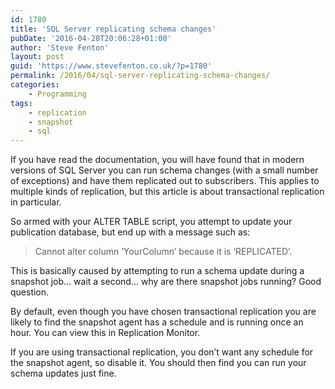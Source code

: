 ```yaml
---
id: 1780
title: 'SQL Server replicating schema changes'
pubDate: '2016-04-28T20:06:28+01:00'
author: 'Steve Fenton'
layout: post
guid: 'https://www.stevefenton.co.uk/?p=1780'
permalink: /2016/04/sql-server-replicating-schema-changes/
categories:
    - Programming
tags:
    - replication
    - snapshot
    - sql
---
```


If you have read the documentation, you will have found that in modern versions of SQL Server you can run schema changes (with a small number of exceptions) and have them replicated out to subscribers. This applies to multiple kinds of replication, but this article is about transactional replication in particular.

So armed with your ALTER TABLE script, you attempt to update your publication database, but end up with a message such as:

> Cannot alter column ‘YourColumn’ because it is ‘REPLICATED’.

This is basically caused by attempting to run a schema update during a snapshot job… wait a second… why are there snapshot jobs running? Good question.

By default, even though you have chosen transactional replication you are likely to find the snapshot agent has a schedule and is running once an hour. You can view this in Replication Monitor.

If you are using transactional replication, you don’t want any schedule for the snapshot agent, so disable it. You should then find you can run your schema updates just fine.